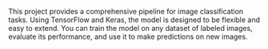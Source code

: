 This project provides a comprehensive pipeline for image classification tasks. Using TensorFlow and Keras, the model is designed to be flexible and easy to extend. You can train the model on any dataset of labeled images, evaluate its performance, and use it to make predictions on new images.
